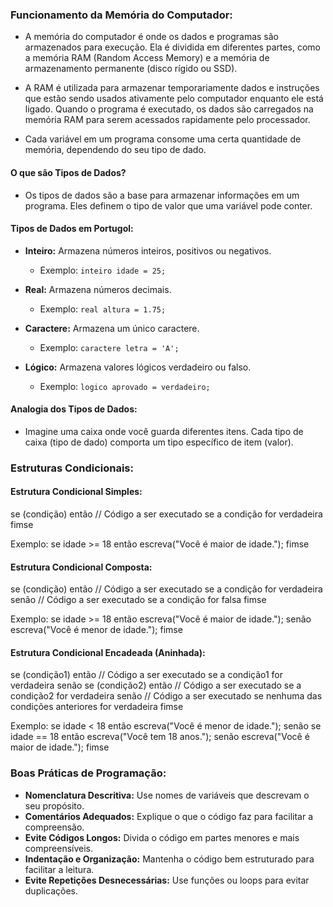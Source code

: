 ### **Funcionamento da Memória do Computador:**

- A memória do computador é onde os dados e programas são armazenados para execução. Ela é dividida em diferentes partes, como a memória RAM (Random Access Memory) e a memória de armazenamento permanente (disco rígido ou SSD).

- A RAM é utilizada para armazenar temporariamente dados e instruções que estão sendo usados ativamente pelo computador enquanto ele está ligado. Quando o programa é executado, os dados são carregados na memória RAM para serem acessados rapidamente pelo processador.

- Cada variável em um programa consome uma certa quantidade de memória, dependendo do seu tipo de dado.

#### **O que são Tipos de Dados?**
- Os tipos de dados são a base para armazenar informações em um programa. Eles definem o tipo de valor que uma variável pode conter.

#### **Tipos de Dados em Portugol:**
- **Inteiro:** Armazena números inteiros, positivos ou negativos.
  - Exemplo: `inteiro idade = 25;`

- **Real:** Armazena números decimais.
  - Exemplo: `real altura = 1.75;`

- **Caractere:** Armazena um único caractere.
  - Exemplo: `caractere letra = 'A';`

- **Lógico:** Armazena valores lógicos verdadeiro ou falso.
  - Exemplo: `logico aprovado = verdadeiro;`

#### **Analogia dos Tipos de Dados:**
- Imagine uma caixa onde você guarda diferentes itens. Cada tipo de caixa (tipo de dado) comporta um tipo específico de item (valor).

### **Estruturas Condicionais:**

#### **Estrutura Condicional Simples:**
se (condição) então
    // Código a ser executado se a condição for verdadeira
fimse

Exemplo:
se idade >= 18 então
    escreva("Você é maior de idade.");
fimse

#### **Estrutura Condicional Composta:**
se (condição) então
    // Código a ser executado se a condição for verdadeira
senão
    // Código a ser executado se a condição for falsa
fimse

Exemplo:
se idade >= 18 então
    escreva("Você é maior de idade.");
senão
    escreva("Você é menor de idade.");
fimse

#### **Estrutura Condicional Encadeada (Aninhada):**
se (condição1) então
    // Código a ser executado se a condição1 for verdadeira
senão se (condição2) então
    // Código a ser executado se a condição2 for verdadeira
senão
    // Código a ser executado se nenhuma das condições anteriores for verdadeira
fimse

Exemplo:
se idade < 18 então
    escreva("Você é menor de idade.");
senão se idade == 18 então
    escreva("Você tem 18 anos.");
senão
    escreva("Você é maior de idade.");
fimse

### **Boas Práticas de Programação:**

- **Nomenclatura Descritiva:** Use nomes de variáveis que descrevam o seu propósito.
- **Comentários Adequados:** Explique o que o código faz para facilitar a compreensão.
- **Evite Códigos Longos:** Divida o código em partes menores e mais compreensíveis.
- **Indentação e Organização:** Mantenha o código bem estruturado para facilitar a leitura.
- **Evite Repetições Desnecessárias:** Use funções ou loops para evitar duplicações.
